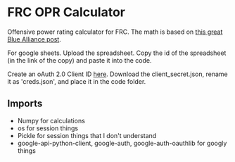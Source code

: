 # FRC OPR Calculator

Offensive power rating calculator for FRC. The math is based on [this great Blue Alliance post](https://blog.thebluealliance.com/2017/10/05/the-math-behind-opr-an-introduction/).

For google sheets. Upload the spreadsheet. Copy the id of the spreadsheet (in the link of the copy) and paste it into the code.

Create an oAuth 2.0 Client ID [here](https://console.developers.google.com/). Download the client_secret.json, rename it as 'creds.json', and place it in the code folder.


## Imports

* Numpy for calculations
* os for session things
* Pickle for session things that I don't understand
* google-api-python-client, google-auth, google-auth-oauthlib for googly things 
